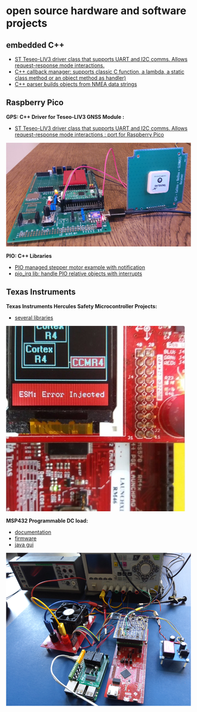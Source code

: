 # open source hardware and software projects

## embedded C++   
* [ST Teseo-LIV3 driver class that supports UART and I2C comms. Allows request-response mode interactions.](https://community.element14.com/technologies/embedded/b/blog/posts/c-library-for-st-teseo-gps---pt-1-pico-and-i2c-support)  
* [C++ callback manager: supports classic C function, a lambda, a static class method or an object method as handler)](https://github.com/jancumps/callbackmanager)
* [C++ parser builds objects from NMEA data strings](https://github.com/jancumps/gps_nmea_lib)  

## Raspberry Pico  

**GPS: C++ Driver for Teseo-LIV3 GNSS Module :**  
 
* [ST Teseo-LIV3 driver class that supports UART and I2C comms. Allows request-response mode interactions : port for Raspberry Pico](https://github.com/jancumps/pico_gps_teseo)
   
![Pico woth a ST Teseo-LIV3 GNSS Module ](/images/teseo_pico_cover.jpg)  

**PIO: C++ Libraries**  
* [PIO managed stepper motor example with notification](https://community.element14.com/products/raspberry-pi/b/blog/posts/raspberry-pio-stepper-library-documentation---2-advanced-example-with-notification)  
* [pio_irq lib: handle PIO relative objects with interrupts](https://community.element14.com/products/raspberry-pi/b/blog/posts/oo-library-to-handle-pico-pio-relative-interrupts)  

## Texas Instruments

**Texas Instruments Hercules Safety Microcontroller Projects:**
* [several libraries](https://github.com/jancumps/hercules_libraries)

![Hercules Functional Safety Demo action picture](/images/hercules_cover.png)

**MSP432 Programmable DC load:**
* [documentation](https://www.element14.com/community/docs/DOC-83867/l/programmable-electronic-load)
* [firmware](https://github.com/jancumps/msp432/tree/master/MSP432_SCPI_ElectronicLoad)
* [java gui](https://github.com/jancumps/eLoadGui)

![Programmable DC Load action picture](/images/eload_cover.png)

